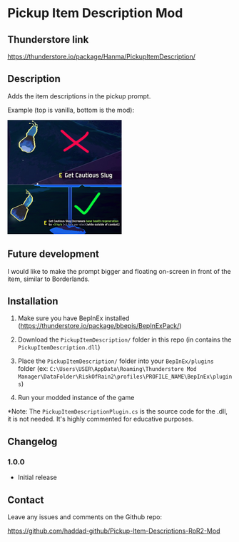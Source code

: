 # Pickup Item Description Mod

## Thunderstore link
https://thunderstore.io/package/Hanma/PickupItemDescription/

## Description

Adds the item descriptions in the pickup prompt.

Example (top is vanilla, bottom is the mod):

![](icon.png)

## Future development

I would like to make the prompt bigger and floating on-screen in front of the item, similar to Borderlands.

## Installation

1. Make sure you have BepInEx installed (https://thunderstore.io/package/bbepis/BepInExPack/)


2. Download the `PickupItemDescription/` folder in this repo (in contains the `PickupItemDescription.dll`)


3. Place the `PickupItemDescription/` folder into your `BepInEx/plugins` folder (ex: `C:\Users\USER\AppData\Roaming\Thunderstore Mod Manager\DataFolder\RiskOfRain2\profiles\PROFILE_NAME\BepInEx\plugins`)


4. Run your modded instance of the game

*Note: The `PickupItemDescriptionPlugin.cs` is the source code for the .dll, it is not needed. It's highly commented for educative purposes.

## Changelog

### 1.0.0

- Initial release

## Contact

Leave any issues and comments on the Github repo:

https://github.com/haddad-github/Pickup-Item-Descriptions-RoR2-Mod
